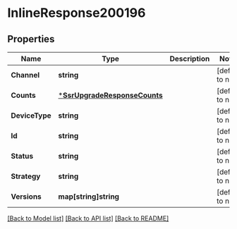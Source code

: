 # InlineResponse200196

## Properties
Name | Type | Description | Notes
------------ | ------------- | ------------- | -------------
**Channel** | **string** |  | [default to null]
**Counts** | [***SsrUpgradeResponseCounts**](ssr_upgrade_response_counts.md) |  | [default to null]
**DeviceType** | **string** |  | [default to null]
**Id** | **string** |  | [default to null]
**Status** | **string** |  | [default to null]
**Strategy** | **string** |  | [default to null]
**Versions** | **map[string]string** |  | [default to null]

[[Back to Model list]](../README.md#documentation-for-models) [[Back to API list]](../README.md#documentation-for-api-endpoints) [[Back to README]](../README.md)

